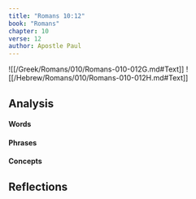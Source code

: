 ```yaml
---
title: "Romans 10:12"
book: "Romans"
chapter: 10
verse: 12
author: Apostle Paul
---
```

![[/Greek/Romans/010/Romans-010-012G.md#Text]]
![[/Hebrew/Romans/010/Romans-010-012H.md#Text]]

## Analysis

#### Words

#### Phrases

#### Concepts

## Reflections
